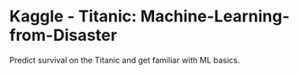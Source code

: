 # Kaggle - Titanic: Machine-Learning-from-Disaster
Predict survival on the Titanic and get familiar with ML basics.
